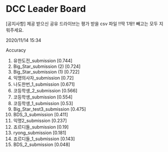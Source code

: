 # DCC Leader Board
[공지사항] 제공 받으신 공유 드라이브는 평가 받을 csv 파일 !!딱 1개!! 빼고는 모두 지워주세요.

2020/11/14 15:34

Accuracy
1. 유한도전_submission [0.744]  
2. Big_Star_submission (2) [0.724]  
3. Big_Star_submission (1) [0.722]  
4. 익명의사자_submission [0.72]  
5. 나도한번_1_submission [0.671]  
6. 코등학생_2_submission [0.566]  
7. 코등학생_submission [0.554]  
8. 코등학생_1_submission [0.53]  
9. Big_Star_test3_submission [0.475]  
10. BDS_3_submission [0.411]  
11. 익명2_submission [0.237]  
12. 죠르디들_submission [0.19]  
13. ryong_submission [0.181]  
14. 죠르디들_1_submission [0.143]  
15. BDS_2_submission [0.048]  
